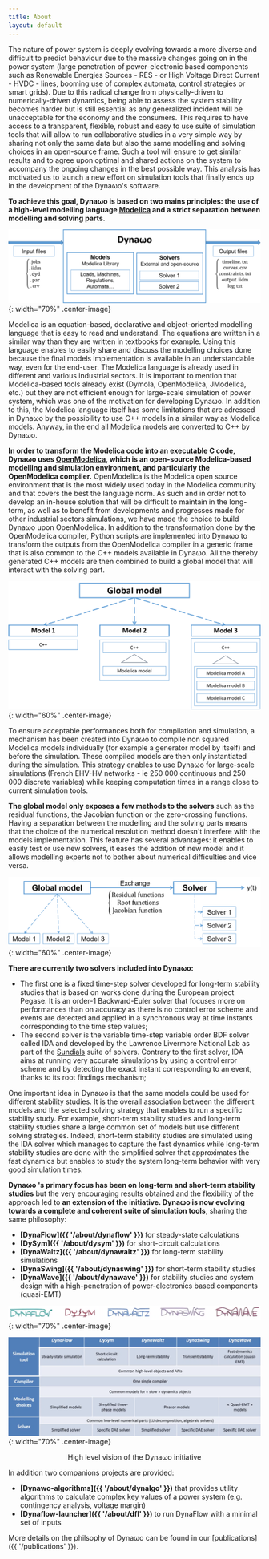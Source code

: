```yaml
---
title: About
layout: default
---
```

<!--
    Except where otherwise noted, content in this website is Copyright (c)
    2015-2019, RTE (http://www.rte-france.com) and licensed under a
    CC-BY-4.0 (https://creativecommons.org/licenses/by/4.0/)
    license. All rights reserved.
-->
The nature of power system is deeply evolving towards a more diverse and difficult to predict behaviour due to the massive changes going on in the power system (large penetration of power-electronic based components such as Renewable Energies Sources - RES - or High Voltage Direct Current - HVDC - lines, booming use of complex automata, control strategies or smart grids). Due to this radical change from physically-driven to numerically-driven dynamics, being able to assess the system stability becomes harder but is still essential as any generalized incident will be unacceptable for the economy and the consumers. This requires to have access to a transparent, flexible, robust and easy to use suite of simulation tools that will allow to run collaborative studies in a very simple way by sharing not only the same data but also the same modelling and solving choices in an open-source frame. Such a tool will ensure to get similar results and to agree upon optimal and shared actions on the system to accompany the ongoing changes in the best possible way. This analysis has motivated us to launch a new effort on simulation tools that finally ends up in the development of the Dyna&omega;o's software.

**To achieve this goal, Dyna&omega;o is based on two mains principles: the use of a high-level modelling language [Modelica](https://modelica.org/) and a strict separation between modelling and solving parts**. 

![image](../assets/images/DynawoModelSolver.png){: width="70%" .center-image}

Modelica is an equation-based, declarative and object-oriented modelling language that is easy to read and understand. The equations are written in a similar way than they are written in textbooks for example. Using this language enables to easily share and discuss the modelling choices done because the final models implementation is available in an understandable way, even for the end-user. The Modelica language is already used in different and various industrial sectors. It is important to mention that Modelica-based tools already exist (Dymola, OpenModelica, JModelica, etc.) but they are not efficient enough for large-scale simulation of power system, which was one of the motivation for developing Dyna&omega;o. In addition to this, the Modelica language itself has some limitations that are adressed in Dyna&omega;o by the possibility to use C++ models in a similar way as Modelica models.  Anyway, in the end all Modelica models are converted to C++ by Dyna&omega;o.

**In order to transform the Modelica code into an executable C code, Dyna&omega;o uses [OpenModelica](https://www.openmodelica.org/), which is an open-source Modelica-based modelling and simulation environment, and particularly the OpenModelica compiler.** OpenModelica is the Modelica open source environment that is the most widely used today in the Modelica community and that covers the best the language norm. As such and in order not to develop an in-house solution that will be difficult to maintain in the long-term, as well as to benefit from developments and progresses made for other industrial sectors simulations, we have made the choice to build Dyna&omega;o upon OpenModelica. In addition to the transformation done by the OpenModelica compiler, Python scripts are implemented into Dyna&omega;o to transform the outputs from the OpenModelica compiler in a generic frame that is also common to the C++ models available in Dyna&omega;o. All the thereby generated C++ models are then combined to build a global model that will interact with the solving part.

![image](../assets/images/GlobalModel.png){: width="60%" .center-image}

To ensure acceptable performances both for compilation and simulation, a mechanism has been created into Dyna&omega;o to compile non squared Modelica models individually (for example a generator model by itself) and before the simulation. These compiled models are then only instantiated during the simulation. This strategy enables to use Dyna&omega;o for large-scale simulations (French EHV-HV networks - ie 250 000 continuous and 250 000 discrete variables) while keeping computation times in a range close to current simulation tools.

**The global model only exposes a few methods to the solvers** such as the residual functions, the Jacobian function or the zero-crossing functions. Having a separation between the modelling and the solving parts means that the choice of the numerical resolution method doesn't interfere with the models implementation. This feature has several advantages: it enables to easily test or use new solvers, it eases the addition of new model and it allows modelling experts not to bother about numerical difficulties and vice versa.

![image](../assets/images/ExchangeModelSolver.png){: width="60%" .center-image}

**There are currently two solvers included into Dyna&omega;o:** 

* The first one is a fixed time-step solver developed for long-term stability studies that is based on works done during the European project Pegase. It is an order-1 Backward-Euler solver that focuses more on performances than on accuracy as there is no control error scheme and events are detected and applied in a synchronous way at time instants corresponding to the time step values;
* The second solver is the variable time-step variable order BDF solver called IDA and developed by the Lawrence Livermore National Lab as part of the [Sundials](https://computation.llnl.gov/projects/sundials) suite of solvers. Contrary to the first solver, IDA aims at running very accurate simulations by using a control error scheme and by detecting the exact instant corresponding to an event, thanks to its root findings mechanism;

One important idea in Dyna&omega;o is that the same models could be used for different stability studies. It is the overall association between the different models and the selected solving strategy that enables to run a specific stability study. For example, short-term stability studies and long-term stability studies share a large common set of models but use different solving strategies. Indeed, short-term stability studies are simulated using the IDA solver which manages to capture the fast dynamics while long-term stability studies are done with the simplified solver that approximates the fast dynamics but enables to study the system long-term behavior with very good simulation times.

**Dyna&omega;o 's primary focus has been on long-term and short-term stability studies** but the very encouraging results obtained and the flexibility of the approach led to **an extension of the initiative. Dyna&omega;o  is now evolving towards a complete and coherent suite of simulation tools**, sharing the same philosophy:
  - **[DynaFlow]({{ '/about/dynaflow' }})** for steady-state calculations
  - **[DySym]({{ '/about/dysym' }})** for short-circuit calculations
  - **[DynaWaltz]({{ '/about/dynawaltz' }})** for long-term stability simulations
  - **[DynaSwing]({{ '/about/dynaswing' }})** for short-term stability studies
  - **[DynaWave]({{ '/about/dynawave' }})** for stability studies and system design with a high-penetration of power-electronics based components (quasi-EMT)

![image](../assets/images/DynawoLogos.png){: width="70%" .center-image}

![image](../assets/images/DynawoInitiative.png){: width="70%" .center-image}
<p align="center"> High level vision of the Dyna&omega;o initiative </p>

In addition two companions projects are provided:
  - **[Dynawo-algorithms]({{ '/about/dynalgo' }})** that provides utility algorithms to calculate complex key values of a power system (e.g. contingency analysis, voltage margin)
  - **[Dynaflow-launcher]({{ '/about/dfl' }})** to run DynaFlow with a minimal set of inputs

More details on the philsophy of Dyna&omega;o can be found in our [publications]({{ '/publications' }}).
